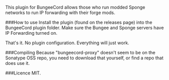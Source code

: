 This plugin for BungeeCord allows those who run modded Sponge networks to run IP forwarding with their forge mods.

###How to use
Install the plugin (found on the releases page) into the BungeeCord plugin folder. Make sure the Bungee and Sponge servers
have IP Forwarding turned on.

That's it. No plugin configuration. Everything will just work.

###Compiling
Because "bungeecord-proxy" doesn't seem to be on the Sonatype OSS repo, you need to download that yourself, or find a repo
that does use it.

###Licence
MIT.

